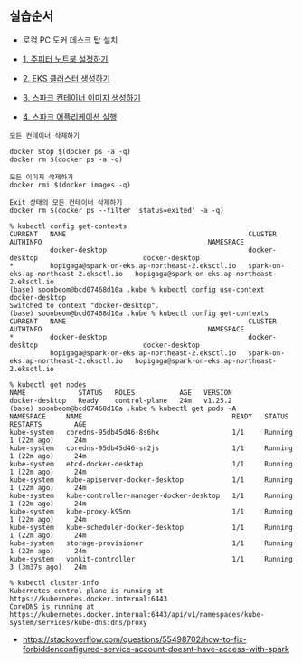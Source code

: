 


## 실습순서 ##

* 로컥 PC 도커 데스크 탑 설치

* [1. 주피터 노트북 설정하기](https://github.com/gnosia93/spark-on-eks/blob/main/tutorial/1.jupyter-setup.md)

* [2. EKS 클러스터 생성하기](https://github.com/gnosia93/spark-on-eks/blob/main/tutorial/2.eks-install.md)

* [3. 스파크 컨테이너 이미지 생성하기](https://github.com/gnosia93/spark-on-eks/blob/main/tutorial/3.spark-container.md)

* [4. 스파크 어플리케이션 실행](https://github.com/gnosia93/spark-on-eks/blob/main/tutorial/4.spark-app.md)


```
모든 컨테이너 삭제하기

docker stop $(docker ps -a -q)
docker rm $(docker ps -a -q)

모든 이미지 삭제하기
docker rmi $(docker images -q)

Exit 상태의 모든 컨테이너 삭제하기
docker rm $(docker ps --filter 'status=exited' -a -q)
```

```
% kubectl config get-contexts
CURRENT   NAME                                             CLUSTER                                 AUTHINFO                                         NAMESPACE
          docker-desktop                                   docker-desktop                          docker-desktop
*         hopigaga@spark-on-eks.ap-northeast-2.eksctl.io   spark-on-eks.ap-northeast-2.eksctl.io   hopigaga@spark-on-eks.ap-northeast-2.eksctl.io
(base) soonbeom@bcd07468d10a .kube % kubectl config use-context docker-desktop
Switched to context "docker-desktop".
(base) soonbeom@bcd07468d10a .kube % kubectl config get-contexts
CURRENT   NAME                                             CLUSTER                                 AUTHINFO                                         NAMESPACE
*         docker-desktop                                   docker-desktop                          docker-desktop
          hopigaga@spark-on-eks.ap-northeast-2.eksctl.io   spark-on-eks.ap-northeast-2.eksctl.io   hopigaga@spark-on-eks.ap-northeast-2.eksctl.io

% kubectl get nodes
NAME             STATUS   ROLES           AGE   VERSION
docker-desktop   Ready    control-plane   24m   v1.25.2
(base) soonbeom@bcd07468d10a .kube % kubectl get pods -A
NAMESPACE     NAME                                     READY   STATUS    RESTARTS        AGE
kube-system   coredns-95db45d46-8s6hx                  1/1     Running   1 (22m ago)     24m
kube-system   coredns-95db45d46-sr2js                  1/1     Running   1 (22m ago)     24m
kube-system   etcd-docker-desktop                      1/1     Running   1 (22m ago)     24m
kube-system   kube-apiserver-docker-desktop            1/1     Running   1 (22m ago)     24m
kube-system   kube-controller-manager-docker-desktop   1/1     Running   1 (22m ago)     24m
kube-system   kube-proxy-k95nn                         1/1     Running   1 (22m ago)     24m
kube-system   kube-scheduler-docker-desktop            1/1     Running   1 (22m ago)     24m
kube-system   storage-provisioner                      1/1     Running   1 (22m ago)     24m
kube-system   vpnkit-controller                        1/1     Running   3 (3m37s ago)   24m

% kubectl cluster-info
Kubernetes control plane is running at https://kubernetes.docker.internal:6443
CoreDNS is running at https://kubernetes.docker.internal:6443/api/v1/namespaces/kube-system/services/kube-dns:dns/proxy
```

* https://stackoverflow.com/questions/55498702/how-to-fix-forbiddenconfigured-service-account-doesnt-have-access-with-spark
